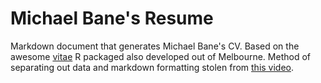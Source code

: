 # Michael Bane's Resume
Markdown document that generates Michael Bane's CV. Based on the awesome [vitae](https://github.com/mitchelloharawild/vitae) R packaged also developed out of Melbourne. Method of separating out data and markdown formatting stolen from [this video](https://youtu.be/cMlRAiQUdD8).
